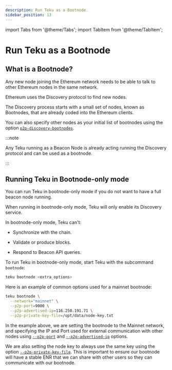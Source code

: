 ```yaml
---
description: Run Teku as a Bootnode.
sidebar_position: 13
---
```


import Tabs from '@theme/Tabs';
import TabItem from '@theme/TabItem';

# Run Teku as a Bootnode

## What is a Bootnode?

Any new node joining the Ethereum network needs to be able to talk to other Ethereum nodes in the same network.

Ethereum uses the Discovery protocol to find new nodes.

The Discovery process starts with a small set of nodes, known as Bootnodes, that are already coded into the Ethereum clients.

You can also specify other nodes as your initial list of bootnodes using the option [`p2p-discovery-bootnodes`](../reference/cli#p2p-discovery-bootnodes).

:::note

Any Teku running as a Beacon Node is already acting running the Discovery protocol and can be used as a bootnode.

:::

## Running Teku in Bootnode-only mode

You can run Teku in bootnode-only mode if you do not want to have a full beacon node running.

When running in bootnode-only mode, Teku will only enable its Discovery service.

In bootnode-only mode, Teku can't:

- Synchronize with the chain.

- Validate or produce blocks.

- Respond to Beacon API queries.

To run Teku in bootnode-only mode, start Teku with the subcommand `bootnode`:

```bash
teku bootnode <extra_options>
```

Here is an example of common options used for a mainnet bootnode:

```bash
teku bootnode \
  --network="mainnet" \
  --p2p-port=9000 \
  --p2p-advertised-ip=116.250.191.71 \
  --p2p-private-key-file=/opt/data/node-key.txt
```

In the example above, we are setting the bootnode to the Mainnet network, and specifying the IP and Port used for external communication
with other nodes using [`--p2p-port`](../reference/cli#p2p-port) and [`--p2p-advertised-ip`](../reference/cli#p2p-advertised-ip)
options.

We are also setting the node key to always use the same key using the option [`--p2p-private-key-file`](../reference/cli#p2p-private-key-file).
This is important to ensure our bootnode will have a stable ENR that we can share with other users so they can communicate with our bootnode.
